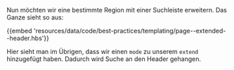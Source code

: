 Nun möchten wir eine bestimmte Region mit einer Suchleiste erweitern. Das Ganze sieht so aus:

{{embed 'resources/data/code/best-practices/templating/page--extended--header.hbs'}}

Hier sieht man im Übrigen, dass wir einen `mode` zu unserem `extend` hinzugefügt haben. Dadurch wird Suche an den Header gehangen.
